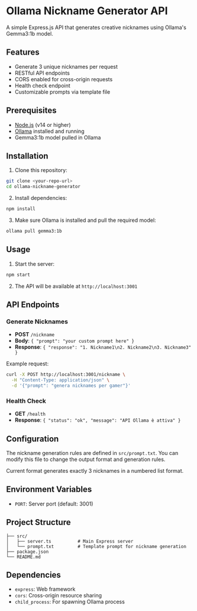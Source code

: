 # Ollama Nickname Generator API

A simple Express.js API that generates creative nicknames using Ollama's Gemma3:1b model.

## Features

- Generate 3 unique nicknames per request
- RESTful API endpoints
- CORS enabled for cross-origin requests
- Health check endpoint
- Customizable prompts via template file

## Prerequisites

- [Node.js](https://nodejs.org/) (v14 or higher)
- [Ollama](https://ollama.ai/) installed and running
- Gemma3:1b model pulled in Ollama

## Installation

1. Clone this repository:
```bash
git clone <your-repo-url>
cd ollama-nickname-generator
```

2. Install dependencies:
```bash
npm install
```

3. Make sure Ollama is installed and pull the required model:
```bash
ollama pull gemma3:1b
```

## Usage

1. Start the server:
```bash
npm start
```

2. The API will be available at `http://localhost:3001`

## API Endpoints

### Generate Nicknames
- **POST** `/nickname`
- **Body**: `{ "prompt": "your custom prompt here" }`
- **Response**: `{ "response": "1. Nickname1\n2. Nickname2\n3. Nickname3" }`

Example request:
```bash
curl -X POST http://localhost:3001/nickname \
  -H "Content-Type: application/json" \
  -d '{"prompt": "genera nicknames per gamer"}'
```

### Health Check
- **GET** `/health`
- **Response**: `{ "status": "ok", "message": "API Ollama è attiva" }`

## Configuration

The nickname generation rules are defined in `src/prompt.txt`. You can modify this file to change the output format and generation rules.

Current format generates exactly 3 nicknames in a numbered list format.

## Environment Variables

- `PORT`: Server port (default: 3001)

## Project Structure

```
├── src/
│   ├── server.ts          # Main Express server
│   └── prompt.txt         # Template prompt for nickname generation
├── package.json
└── README.md
```

## Dependencies

- `express`: Web framework
- `cors`: Cross-origin resource sharing
- `child_process`: For spawning Ollama process
